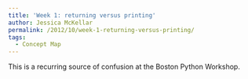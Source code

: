 ```yaml
---
title: 'Week 1: returning versus printing'
author: Jessica McKellar
permalink: /2012/10/week-1-returning-versus-printing/
tags:
  - Concept Map
---
```

This is a recurring source of confusion at the Boston Python Workshop.
